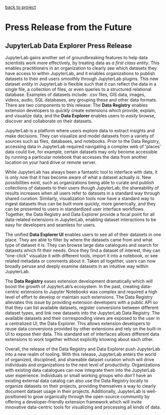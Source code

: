 [back to project](./README.md)

# Press Release from the Future

## JupyterLab Data Explorer Press Release

JupyterLab gains another set of groundbreaking features to help data scientists work more effectively, by treating data as _a first class entity_. This enables practitioners in an organization to clearly see which datasets they have access to within JupyterLab, and it enables organizations to publish datasets to their end users smoothly through JupyterLab plugins. This new dataset _entity_ in JupyterLab is flexible such that it can reflect the data in a single file, a collection of files, or even queries to a structured relational database. Examples of datasets include: .csv files,  GIS data, images, videos, audio, SQL databases, any grouping these and other data formats. There are two components to this release: The **Data Registry** enables extension developers to _quickly_ create extensions which provide, explain, and visualize data, and the **Data Explorer** enables users to _easily_ browse, discover and collaborate on their datasets.

JupyterLab is a platform where users explore data to extract insights and make decisions. They can visualize and model datasets from a variety of sources such as files, databases, and notebooks. Prior to the Data Registry, accessing data in JupyterLab required navigating a complex web of 'places' data could live, for example, certain datasets may only become accessible by running a particular notebook that accesses the data from another location on your hard drive or remote server.

While JupyterLab has always been a fantastic tool to interface with data, it is only _now_ that it has become aware of what a dataset actually _is_. New possibilities exist, such as organizations being able to curate and publish collections of datasets to their users _though_ JupyterLab; the shareability of results increases when all users refer to datasets in a standard way through shared curation. Similarly, visualization tools now have a standard way to ingest datasets thus can be built more quickly, more generically, and they can be presented to users in standardized user interface workflows. Together, the Data Registry and Data Explorer provide a focal point for all data-related extensions in JupyterLab, enabling dataset interactions to be easy for developers and seamless for users.

The unified **Data Explorer UI** enables users to see all of their datasets in one place. They are able to filter by where the datasets came from and what type of dataset it is. They can browse large data catalogues and search for datasets which fit their needs. Once they find a dataset of interest, they can “one-click” visualize it with different tools, import it into a notebook, or see related metadata or comments about it. Taken all together, users can now broadly peruse and deeply examine datasets in an intuitive way within JupyterLab.

The **Data Registry** eases extension development dramatically which will boost the growth of JupyterLab’s ecosystem. In the past, creating data-centric extensions to Jupyter Notebooks was complex and required a high level of effort to develop or maintain such extensions. The Data Registry alleviates this issue by providing extension developers with a public API so that they can list available datasets, register conversions between different dataset types, and link new datasets into the JupyterLab Data Registry. The available datasets and their corresponding views are exposed to the user in a centralized UI, the Data Explorer. This allows extension developers to reuse data conversions provided by other extensions and rely on the built-in UI to expose their data. This standard set of interfaces allows different data extensions to work together without explicitly knowing about each other.

Overall, the release of the Data Registry and Data Explorer push JupyterLab into a new realm of tooling. With this release, JupyterLab enters the world of organized, disciplined, and shareable dataset curation which will drive individuals and organizations to the next level of productivity. Organizations with existing data catalogues can now integrate them into the JupyterLab user experience. Individuals or small working groups who _don’t_ have an existing external data catalog can also use the Data Registry locally to organize datasets on their projects, providing themselves a way to clearly document dataset usage in their projects. Additionally, JupyterLab is well-positioned to grow organically through the open-source community by offering a developer-friendly extension framework which will invite innovative data-centric tools for visualizing and processing all kinds of data.
